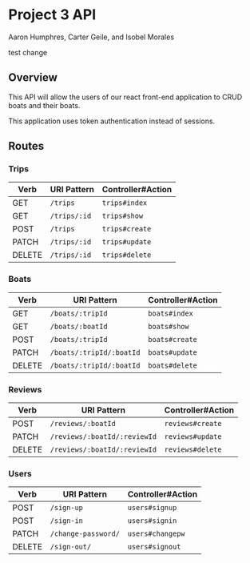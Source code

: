 # Project 3 API

Aaron Humphres, Carter Geile, and Isobel Morales

test change

## Overview

This API will allow the users of our react front-end application to CRUD boats and their boats.

This application uses token authentication instead of sessions.

## Routes

### Trips

| Verb   | URI Pattern   | Controller#Action |
|--------|---------------|-------------------|
| GET    | `/trips`      | `trips#index`     |
| GET    | `/trips/:id`  | `trips#show`      |
| POST   | `/trips`      | `trips#create`    |
| PATCH  | `/trips/:id`  | `trips#update`    |
| DELETE | `/trips/:id`  | `trips#delete`    |

### Boats

| Verb   | URI Pattern                | Controller#Action |
|--------|----------------------------|-------------------|
| GET    | `/boats/:tripId`           | `boats#index`     |
| GET    | `/boats/:boatId`           | `boats#show`      |
| POST   | `/boats/:tripId`           | `boats#create`    |
| PATCH  | `/boats/:tripId/:boatId`   | `boats#update`    |
| DELETE | `/boats/:tripId/:boatId`   | `boats#delete`    |

### Reviews

| Verb   | URI Pattern                   | Controller#Action |
|--------|-------------------------------|-------------------|
| POST   | `/reviews/:boatId`            | `reviews#create`  |
| PATCH  | `/reviews/:boatId/:reviewId`  | `reviews#update`  |
| DELETE | `/reviews/:boatId/:reviewId`  | `reviews#delete`  |

### Users

| Verb   | URI Pattern            | Controller#Action |
|--------|------------------------|-------------------|
| POST   | `/sign-up`             | `users#signup`    |
| POST   | `/sign-in`             | `users#signin`    |
| PATCH  | `/change-password/`    | `users#changepw`  |
| DELETE | `/sign-out/`           | `users#signout`   |
